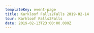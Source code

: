 ```yaml
---
templateKey: event-page
title: Karkloof Falls2Falls 2019-02-14
tour: Karkloof Falls2Falls
date: 2019-02-13T23:00:00.000Z
---
```


